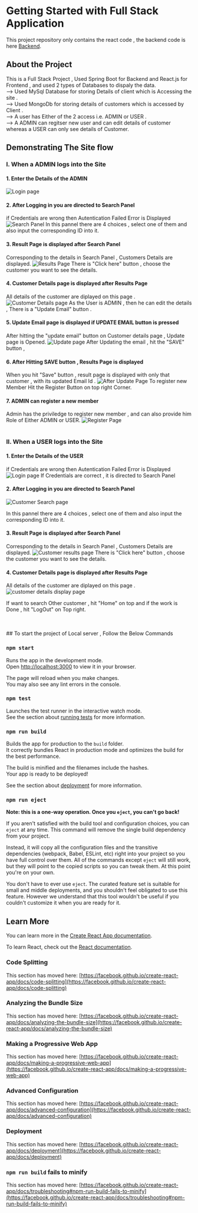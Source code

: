 # Getting Started with Full Stack Application

This project repository only contains the react code , the backend code is here [Backend]((https://github.com/sjatin050/FullStack_SpringReact_Backend/tree/main)).

## About the Project 

This is a Full Stack Project , Used Spring Boot for Backend and React.js for Frontend , and used 2 types of Databases to dispaly the data.
</br>
--> Used MySql Database for storing Details of client which is Accessing the site .
</br>
--> Used MongoDb for storing details of customers which is accessed by Client . 
</br>
--> A user has Either of the 2 access i.e. ADMIN or USER .
</br>
  --> A ADMIN can regitser new user and can edit details of customer whereas a USER can only see details of Customer.

## Demonstrating The Site flow

### I. When a ADMIN logs into the Site 

#### 1. Enter the Details of the ADMIN
![Login page](https://github.com/jatinpaytm/FullStack_Project_SpringReact/assets/123053672/4a6692fa-0ec6-4809-8565-94f6961e5ce0)
</br>

#### 2. After Logging in you are directed to Search Panel 
if Credentials are wrong then Autentication Failed Error is Displayed
![Search Panel](https://github.com/jatinpaytm/FullStack_Project_SpringReact/assets/123053672/72748f84-e29c-470c-869b-b2085f0cd1c4)
In this pannel there are 4 choices , select one of them and also input the corresponding ID into it.
</br>

#### 3. Result Page is displayed after Search Panel
Corresponding to the details in Search Panel , Customers Details are displayed.
![Results Page](https://github.com/jatinpaytm/FullStack_Project_SpringReact/assets/123053672/7e783b13-d42c-49ed-a25d-b868e0a1b089)
There is "Click here" button , choose the customer you want to see the details.
</br>

#### 4. Customer Details page is displayed after Results Page
All details of the customer are diplayed on this page .
![Customer Details page](https://github.com/jatinpaytm/FullStack_Project_SpringReact/assets/123053672/28acc512-881e-4348-a008-e96f4a46ec93)
As the User is ADMIN , then he can edit the details , There is a "Update Email" button .
</br>

#### 5. Update Email page is displayed if UPDATE EMAIL button is pressed
After hitting the "update email" button on Customer details page , Update page is Opened.
![Update page](https://github.com/jatinpaytm/FullStack_Project_SpringReact/assets/123053672/b80ffd65-8582-42dd-9c86-af9ea65318bb)
After Updating the email , hit the "SAVE" button , 
</br>

#### 6. After Hitting SAVE button , Results Page is displayed 
When you hit "Save" button , result page is displayed with only that customer , with its updated Email Id .
![After Update Page](https://github.com/jatinpaytm/FullStack_Project_SpringReact/assets/123053672/3cd042ff-b18d-4685-96e4-b851bc030a6b)
To register new Member Hit the Register Button on top right Corner.
</br>

#### 7. ADMIN can register a new member 
Admin has the priviledge to register new member , and can also provide him Role of Either ADMIN or USER.
![Register Page](https://github.com/jatinpaytm/FullStack_Project_SpringReact/assets/123053672/4401223b-7977-445d-a4fc-83be5a5ebe09)
</br>
</br>

### II. When a USER logs into the Site 

#### 1. Enter the Details of the USER
if Credentials are wrong then Autentication Failed Error is Displayed
![Login page](https://github.com/jatinpaytm/FullStack_Project_SpringReact/assets/123053672/dbd05870-1a54-45a8-918b-a542672ea7c5)
If Credentials are correct , it is directed to Search Panel
</br>

#### 2. After Logging in you are directed to Search Panel 
![Customer Search page](https://github.com/jatinpaytm/FullStack_Project_SpringReact/assets/123053672/15ad9d52-e6b2-4017-b880-35d7baa5a842)

In this pannel there are 4 choices , select one of them and also input the corresponding ID into it.
</br>

#### 3. Result Page is displayed after Search Panel
Corresponding to the details in Search Panel , Customers Details are displayed.
![Customer results page](https://github.com/jatinpaytm/FullStack_Project_SpringReact/assets/123053672/564df45b-cbab-4254-a18b-9d81fb6755cc)
There is "Click here" button , choose the customer you want to see the details.
</br>

#### 4. Customer Details page is displayed after Results Page
All details of the customer are diplayed on this page .
![customer details display page](https://github.com/jatinpaytm/FullStack_Project_SpringReact/assets/123053672/0cbef4e3-8578-4a24-9bc0-8c5eed4c6c84)

If want to search Other customer , hit "Home" on top and if the work is Done , hit "LogOut" on Top right.

</br>
</br>
## To start the project of Local server , Follow the Below Commands

### `npm start`

Runs the app in the development mode.\
Open [http://localhost:3000](http://localhost:3000) to view it in your browser.

The page will reload when you make changes.\
You may also see any lint errors in the console.

### `npm test`

Launches the test runner in the interactive watch mode.\
See the section about [running tests](https://facebook.github.io/create-react-app/docs/running-tests) for more information.

### `npm run build`

Builds the app for production to the `build` folder.\
It correctly bundles React in production mode and optimizes the build for the best performance.

The build is minified and the filenames include the hashes.\
Your app is ready to be deployed!

See the section about [deployment](https://facebook.github.io/create-react-app/docs/deployment) for more information.

### `npm run eject`

**Note: this is a one-way operation. Once you `eject`, you can't go back!**

If you aren't satisfied with the build tool and configuration choices, you can `eject` at any time. This command will remove the single build dependency from your project.

Instead, it will copy all the configuration files and the transitive dependencies (webpack, Babel, ESLint, etc) right into your project so you have full control over them. All of the commands except `eject` will still work, but they will point to the copied scripts so you can tweak them. At this point you're on your own.

You don't have to ever use `eject`. The curated feature set is suitable for small and middle deployments, and you shouldn't feel obligated to use this feature. However we understand that this tool wouldn't be useful if you couldn't customize it when you are ready for it.

## Learn More

You can learn more in the [Create React App documentation](https://facebook.github.io/create-react-app/docs/getting-started).

To learn React, check out the [React documentation](https://reactjs.org/).

### Code Splitting

This section has moved here: [https://facebook.github.io/create-react-app/docs/code-splitting](https://facebook.github.io/create-react-app/docs/code-splitting)

### Analyzing the Bundle Size

This section has moved here: [https://facebook.github.io/create-react-app/docs/analyzing-the-bundle-size](https://facebook.github.io/create-react-app/docs/analyzing-the-bundle-size)

### Making a Progressive Web App

This section has moved here: [https://facebook.github.io/create-react-app/docs/making-a-progressive-web-app](https://facebook.github.io/create-react-app/docs/making-a-progressive-web-app)

### Advanced Configuration

This section has moved here: [https://facebook.github.io/create-react-app/docs/advanced-configuration](https://facebook.github.io/create-react-app/docs/advanced-configuration)

### Deployment

This section has moved here: [https://facebook.github.io/create-react-app/docs/deployment](https://facebook.github.io/create-react-app/docs/deployment)

### `npm run build` fails to minify

This section has moved here: [https://facebook.github.io/create-react-app/docs/troubleshooting#npm-run-build-fails-to-minify](https://facebook.github.io/create-react-app/docs/troubleshooting#npm-run-build-fails-to-minify)
